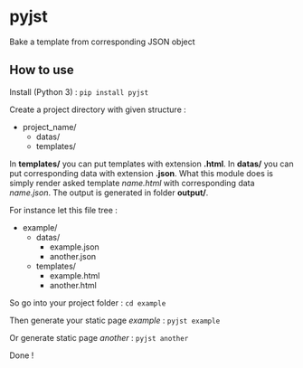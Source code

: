 # pyjst

Bake a template from corresponding JSON object

## How to use

Install (Python 3) : `pip install pyjst`

Create a project directory with given structure :
- project_name/
    - datas/
    - templates/

In **templates/** you can put templates with extension **.html**. In **datas/** you can put
corresponding data with extension **.json**. What this module does is simply render asked template
_name.html_ with corresponding data _name.json_. The output is generated in folder **output/**.

For instance let this file tree :
- example/
    - datas/
        - example.json
        - another.json
    - templates/
        - example.html
        - another.html

So go into your project folder : `cd example`

Then generate your static page _example_ : `pyjst example`

Or generate static page _another_ : `pyjst another`

Done !  
